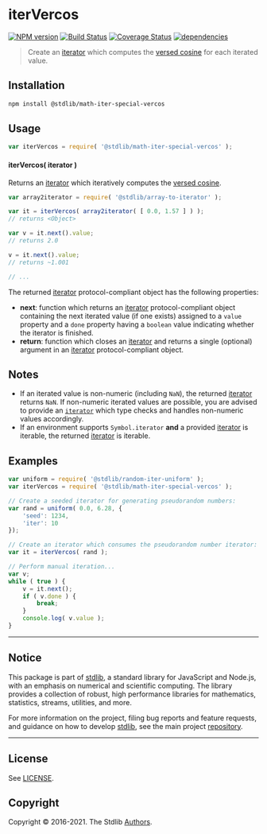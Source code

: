 <!--

@license Apache-2.0

Copyright (c) 2020 The Stdlib Authors.

Licensed under the Apache License, Version 2.0 (the "License");
you may not use this file except in compliance with the License.
You may obtain a copy of the License at

   http://www.apache.org/licenses/LICENSE-2.0

Unless required by applicable law or agreed to in writing, software
distributed under the License is distributed on an "AS IS" BASIS,
WITHOUT WARRANTIES OR CONDITIONS OF ANY KIND, either express or implied.
See the License for the specific language governing permissions and
limitations under the License.

-->

# iterVercos

[![NPM version][npm-image]][npm-url] [![Build Status][test-image]][test-url] [![Coverage Status][coverage-image]][coverage-url] [![dependencies][dependencies-image]][dependencies-url]

> Create an [iterator][mdn-iterator-protocol] which computes the [versed cosine][@stdlib/math/base/special/vercos] for each iterated value.

<!-- Section to include introductory text. Make sure to keep an empty line after the intro `section` element and another before the `/section` close. -->

<section class="intro">

</section>

<!-- /.intro -->

<!-- Package usage documentation. -->

<section class="installation">

## Installation

```bash
npm install @stdlib/math-iter-special-vercos
```

</section>

<section class="usage">

## Usage

```javascript
var iterVercos = require( '@stdlib/math-iter-special-vercos' );
```

#### iterVercos( iterator )

Returns an [iterator][mdn-iterator-protocol] which iteratively computes the [versed cosine][@stdlib/math/base/special/vercos].

```javascript
var array2iterator = require( '@stdlib/array-to-iterator' );

var it = iterVercos( array2iterator( [ 0.0, 1.57 ] ) );
// returns <Object>

var v = it.next().value;
// returns 2.0

v = it.next().value;
// returns ~1.001

// ...
```

The returned [iterator][mdn-iterator-protocol] protocol-compliant object has the following properties:

-   **next**: function which returns an [iterator][mdn-iterator-protocol] protocol-compliant object containing the next iterated value (if one exists) assigned to a `value` property and a `done` property having a `boolean` value indicating whether the iterator is finished.
-   **return**: function which closes an [iterator][mdn-iterator-protocol] and returns a single (optional) argument in an [iterator][mdn-iterator-protocol] protocol-compliant object.

</section>

<!-- /.usage -->

<!-- Package usage notes. Make sure to keep an empty line after the `section` element and another before the `/section` close. -->

<section class="notes">

## Notes

-   If an iterated value is non-numeric (including `NaN`), the returned [iterator][mdn-iterator-protocol] returns `NaN`. If non-numeric iterated values are possible, you are advised to provide an [`iterator`][mdn-iterator-protocol] which type checks and handles non-numeric values accordingly.
-   If an environment supports `Symbol.iterator` **and** a provided [iterator][mdn-iterator-protocol] is iterable, the returned [iterator][mdn-iterator-protocol] is iterable.

</section>

<!-- /.notes -->

<!-- Package usage examples. -->

<section class="examples">

## Examples

<!-- eslint no-undef: "error" -->

```javascript
var uniform = require( '@stdlib/random-iter-uniform' );
var iterVercos = require( '@stdlib/math-iter-special-vercos' );

// Create a seeded iterator for generating pseudorandom numbers:
var rand = uniform( 0.0, 6.28, {
    'seed': 1234,
    'iter': 10
});

// Create an iterator which consumes the pseudorandom number iterator:
var it = iterVercos( rand );

// Perform manual iteration...
var v;
while ( true ) {
    v = it.next();
    if ( v.done ) {
        break;
    }
    console.log( v.value );
}
```

</section>

<!-- /.examples -->

<!-- Section to include cited references. If references are included, add a horizontal rule *before* the section. Make sure to keep an empty line after the `section` element and another before the `/section` close. -->

<section class="references">

</section>

<!-- /.references -->

<!-- Section for all links. Make sure to keep an empty line after the `section` element and another before the `/section` close. -->


<section class="main-repo" >

* * *

## Notice

This package is part of [stdlib][stdlib], a standard library for JavaScript and Node.js, with an emphasis on numerical and scientific computing. The library provides a collection of robust, high performance libraries for mathematics, statistics, streams, utilities, and more.

For more information on the project, filing bug reports and feature requests, and guidance on how to develop [stdlib][stdlib], see the main project [repository][stdlib].

---

## License

See [LICENSE][stdlib-license].


## Copyright

Copyright &copy; 2016-2021. The Stdlib [Authors][stdlib-authors].

</section>

<!-- /.stdlib -->

<!-- Section for all links. Make sure to keep an empty line after the `section` element and another before the `/section` close. -->

<section class="links">

[npm-image]: http://img.shields.io/npm/v/@stdlib/math-iter-special-vercos.svg
[npm-url]: https://npmjs.org/package/@stdlib/math-iter-special-vercos

[test-image]: https://github.com/stdlib-js/math-iter-special-vercos/actions/workflows/test.yml/badge.svg
[test-url]: https://github.com/stdlib-js/math-iter-special-vercos/actions/workflows/test.yml

[coverage-image]: https://img.shields.io/codecov/c/github/stdlib-js/math-iter-special-vercos/main.svg
[coverage-url]: https://codecov.io/github/stdlib-js/math-iter-special-vercos?branch=main

[dependencies-image]: https://img.shields.io/david/stdlib-js/math-iter-special-vercos
[dependencies-url]: https://david-dm.org/stdlib-js/math-iter-special-vercos/main

[stdlib]: https://github.com/stdlib-js/stdlib

[stdlib-authors]: https://github.com/stdlib-js/stdlib/graphs/contributors

[stdlib-license]: https://raw.githubusercontent.com/stdlib-js/math-iter-special-vercos/main/LICENSE

[mdn-iterator-protocol]: https://developer.mozilla.org/en-US/docs/Web/JavaScript/Reference/Iteration_protocols#The_iterator_protocol

[@stdlib/math/base/special/vercos]: https://github.com/stdlib-js/math-base-special-vercos

</section>

<!-- /.links -->
